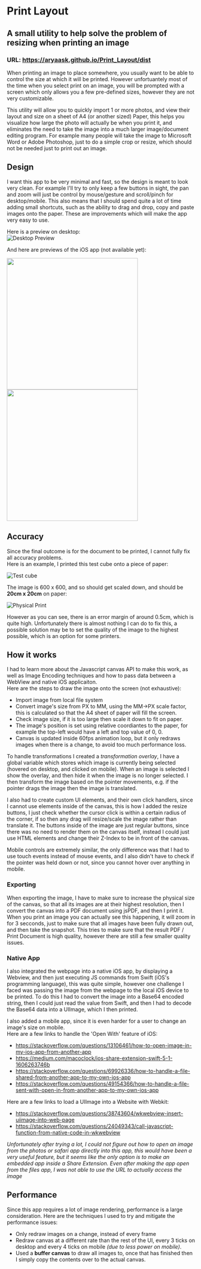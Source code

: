 # Print Layout
## A small utility to help solve the problem of resizing when printing an image

### URL: https://aryaask.github.io/Print_Layout/dist

When printing an image to place somewhere, you usually want to be able to control the size at which it will be printed. However unfortuantely most of the time when you select print on an image, you will be prompted with a screen which only allows you a few pre-defined sizes, however they are not very customizable. 

This utility will allow you to quickly import 1 or more photos, and view their layout and size on a sheet of A4 (or another sized) Paper, this helps you visualize how large the photo will actually be when you print it, and eliminates the need to take the image into a much larger image/document editing program. For example many people will take the image to Microsoft Word or Adobe Photoshop, just to do a simple crop or resize, which should not be needed just to print out an image.

## Design
I want this app to be very minimal and fast, so the design is meant to look very clean. For example I'll try to only keep a few buttons in sight, the pan and zoom will just be control by mouse/gesture and scroll/pinch for desktop/mobile. This also means that I should spend quite a lot of time adding small shortcuts, such as the ability to drag and drop, copy and paste images onto the paper. These are improvements which will make the app very easy to use.

Here is a preview on desktop:\
![Desktop Preview](Previews/DesktopPreview.png)

And here are previews of the iOS app (not available yet):
<p float="left"> 
  <img src="Previews/iOSPreview1.png?raw=true" width="350" />
  <img src="Previews/iOSPreview2.png?raw=true" width="350" /> 
</p>

## Accuracy
Since the final outcome is for the document to be printed, I cannot fully fix all accuracy problems.\
Here is an example, I printed this test cube onto a piece of paper:

![Test cube](Previews/TestCube.JPG?raw=true)

The image is 600 x 600, and so should get scaled down, and should be **20cm x 20cm** on paper:

![Physical Print](Previews/AccuracyPreview.JPG?raw=true)

However as you can see, there is an error margin of around 0.5cm, which is quite high. Unfortunately there is almost nothing I can do to fix this, a possible solution may be to set the quality of the image to the highest possible, which is an option for some printers.

## How it works
I had to learn more about the Javascript canvas API to make this work, as well as Image Encoding techniques and how to pass data between a WebView and native iOS applicaiton.\
Here are the steps to draw the image onto the screen (not exhaustive):
- Import image from local file system
- Convert image's size from PX to MM, using the MM->PX scale factor, this is calculated so that the A4 sheet of paper will fill the screen.
- Check image size, if it is too large then scale it down to fit on paper.
- The image's position is set using relative coordiantes to the paper, for example the top-left would have a left and top value of 0, 0.
- Canvas is updated inside 60fps animation loop, but it only redraws images when there is a change, to avoid too much performance loss.

To handle transformations I created a *transformation overlay*, I have a global variable which stores which image is currently being selected (hovered on desktop, and clicked on mobile). When an image is selected I show the overlay, and then hide it when the image is no longer selected. I then transform the image based on the pointer movements, e.g. if the pointer drags the image then the image is translated. 

I also had to create custom UI elements, and their own click handlers, since I cannot use elements inside of the canvas, this is how I added the resize buttons, I just check whether the cursor click is within a certain radius of the corner, if so then any drag will resize/scale the image rather than translate it. The buttons inside of the image are just regular buttons, since there was no need to render them on the canvas itself, instead I could just use HTML elements and change their Z-Index to be in front of the canvas.

Mobile controls are extremely similar, the only difference was that I had to use touch events instead of mouse events, and I also didn't have to check if the pointer was held down or not, since you cannot hover over anything in mobile.

### Exporting
When exporting the image, I have to make sure to increase the physical size of the canvas, so that all its images are at their highest resolution, then I convert the canvas into a PDF document using jsPDF, and then I print it. When you print an image you can actually see this happening, it will zoom in for 3 secconds, just to make sure that all images have been fully drawn out, and then take the snapshot. This tries to make sure that the result PDF / Print Document is high quality, however there are still a few smaller quality issues.

### Native App
I also integrated the webpage into a native iOS app, by displaying a Webview, and then just executing JS commands from Swift (iOS's programming language), this was quite simple, however one challenge I faced was passing the image from the webpage to the local iOS device to be printed. To do this I had to convert the image into a Base64 encoded string, then I could just read the value from Swift, and then I had to decode the Base64 data into a UIImage, which I then printed.

I also added a mobile app, since it is even harder for a user to change an image's size on mobile.\
Here are a few links to handle the 'Open With' feature of iOS:
- https://stackoverflow.com/questions/13106461/how-to-open-image-in-my-ios-app-from-another-app
- https://medium.com/macoclock/ios-share-extension-swift-5-1-1606263746b
- https://stackoverflow.com/questions/69926336/how-to-handle-a-file-shared-from-another-app-to-my-own-ios-app
- https://stackoverflow.com/questions/49154366/how-to-handle-a-file-sent-with-open-in-from-another-app-to-my-own-ios-app

Here are a few links to load a UIImage into a Website with Webkit:
- https://stackoverflow.com/questions/38743604/wkwebview-insert-uiimage-into-web-page
- https://stackoverflow.com/questions/24049343/call-javascript-function-from-native-code-in-wkwebview

*Unfortunately after trying a lot, I could not figure out how to open an image from the photos or safari app directly into this app, this would have been a very useful feature, but it seems like the only option is to make an embedded app inside a Share Extension. Even after making the app open from the files app, I was not able to use the URL to actually access the image*

## Performance
Since this app requires a lot of image rendering, performance is a large consideration. Here are the techniques I used to try and mitigate the performance issues:
- Only redraw images on a change, instead of every frame
- Redraw canvas at a different rate than the rest of the UI, every 3 ticks on desktop and every 4 ticks on mobile *(due to less power on mobile)*.
- Used a **buffer canvas** to draw all images to, once that has finished then I simply copy the contents over to the actual canvas.